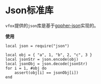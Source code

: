 # Json标准库

`vfox`提供的`json`库是基于[gopher-json](https://github.com/PuerkitoBio/goquery)实现的。


**使用**
```shell
local json = require("json")

local obj = { "a", 1, "b", 2, "c", 3 }
local jsonStr = json.encode(obj)
local jsonObj = json.decode(jsonStr)
for i = 1, #obj do
    assert(obj[i] == jsonObj[i])
end
```
